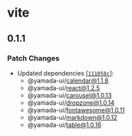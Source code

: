 # vite

## 0.1.1

### Patch Changes

- Updated dependencies [[`111058c`](https://github.com/hirotomoyamada/yamada-ui/commit/111058c1152100627ed9b9e17cd9273e4da2137c)]:
  - @yamada-ui/calendar@1.1.8
  - @yamada-ui/react@1.2.5
  - @yamada-ui/carousel@1.0.13
  - @yamada-ui/dropzone@1.0.14
  - @yamada-ui/fontawesome@1.0.11
  - @yamada-ui/markdown@1.0.12
  - @yamada-ui/table@1.0.16
